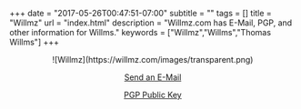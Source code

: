 +++
date = "2017-05-26T00:47:51-07:00"
subtitle = ""
tags = []
title = "Willmz"
url = "index.html"
description = "Willmz.com has E-Mail, PGP, and other information for Willms."
keywords = ["Willmz","Willms","Thomas Willms"]
+++

<center>
![Willmz](https://willmz.com/images/transparent.png)

[Send an E-Mail](mailto:thomas@willmz.com)

[PGP Public Key](https://willmz.com/pubkey.txt)
</center>
